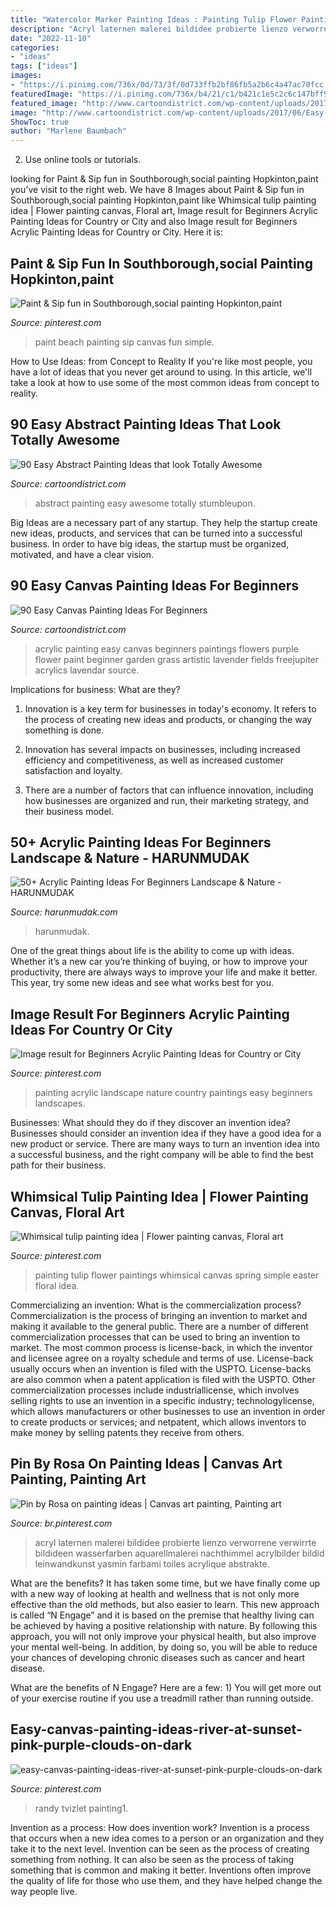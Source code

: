 ```yaml
---
title: "Watercolor Marker Painting Ideas : Painting Tulip Flower Paintings Whimsical Canvas Spring Simple Easter Floral Idea"
description: "Acryl laternen malerei bildidee probierte lienzo verworrene verwirrte bildideen wasserfarben aquarellmalerei nachthimmel acrylbilder bildid leinwandkunst yasmin farbami toiles acrylique abstrakte"
date: "2022-11-10"
categories:
- "ideas"
tags: ["ideas"]
images:
- "https://i.pinimg.com/736x/0d/73/3f/0d733ffb2bf86fb5a2b6c4a47ac70fcc.jpg"
featuredImage: "https://i.pinimg.com/736x/b4/21/c1/b421c1e5c2c6c147bff9eccf10339708.jpg"
featured_image: "http://www.cartoondistrict.com/wp-content/uploads/2017/06/Easy-Canvas-Painting-Ideas-For-Beginners19-1.jpg"
image: "http://www.cartoondistrict.com/wp-content/uploads/2017/06/Easy-Abstract-Painting-Ideas00007-1.jpg"
ShowToc: true
author: "Marlene Baumbach"
---
```



2. Use online tools or tutorials.

	

		
looking for Paint &amp; Sip fun in Southborough,social painting Hopkinton,paint you've visit to the right web. We have 8 Images about Paint &amp; Sip fun in Southborough,social painting Hopkinton,paint like Whimsical tulip painting idea | Flower painting canvas, Floral art, Image result for Beginners Acrylic Painting Ideas for Country or City and also Image result for Beginners Acrylic Painting Ideas for Country or City. Here it is:
		
    
## Paint &amp; Sip Fun In Southborough,social Painting Hopkinton,paint

<img loading=lazy src="https://i.pinimg.com/736x/ed/f4/69/edf4698af05dd8be4a110ad22fe87c65--beach-huts-paint-party.jpg" onerror="this.onerror=null;this.src='https://tse3.mm.bing.net/th?id=OIP.jOnvbXJJiKGMs40WylwgqAHaJ4&amp;pid=15.1';" alt="Paint &amp; Sip fun in Southborough,social painting Hopkinton,paint">

_Source: pinterest.com_

>paint beach painting sip canvas fun simple. 

	

How to Use Ideas: from Concept to Reality
If you're like most people, you have a lot of ideas that you never get around to using. In this article, we'll take a look at how to use some of the most common ideas from concept to reality.

    
## 90 Easy Abstract Painting Ideas That Look Totally Awesome

<img loading=lazy src="http://www.cartoondistrict.com/wp-content/uploads/2017/06/Easy-Abstract-Painting-Ideas00007-1.jpg" onerror="this.onerror=null;this.src='https://tse2.mm.bing.net/th?id=OIP.gLYzbk_3NOLiuYQ9j967xAHaLG&amp;pid=15.1';" alt="90 Easy Abstract Painting Ideas that look Totally Awesome">

_Source: cartoondistrict.com_

>abstract painting easy awesome totally stumbleupon. 

	

Big Ideas are a necessary part of any startup. They help the startup create new ideas, products, and services that can be turned into a successful business. In order to have big ideas, the startup must be organized, motivated, and have a clear vision.

    
## 90 Easy Canvas Painting Ideas For Beginners

<img loading=lazy src="http://www.cartoondistrict.com/wp-content/uploads/2017/06/Easy-Canvas-Painting-Ideas-For-Beginners19-1.jpg" onerror="this.onerror=null;this.src='https://tse3.mm.bing.net/th?id=OIP.8QDHJrwwvueH_8Hp0fod5gHaIb&amp;pid=15.1';" alt="90 Easy Canvas Painting Ideas For Beginners">

_Source: cartoondistrict.com_

>acrylic painting easy canvas beginners paintings flowers purple flower paint beginner garden grass artistic lavender fields freejupiter acrylics lavendar source. 

	

Implications for business: What are they?
1. Innovation is a key term for businesses in today's economy. It refers to the process of creating new ideas and products, or changing the way something is done.
2. Innovation has several impacts on businesses, including increased efficiency and competitiveness, as well as increased customer satisfaction and loyalty.

3. There are a number of factors that can influence innovation, including how businesses are organized and run, their marketing strategy, and their business model.

    
## 50+ Acrylic Painting Ideas For Beginners Landscape &amp; Nature - HARUNMUDAK

<img loading=lazy src="https://www.harunmudak.com/wp-content/uploads/2020/02/Acrylic-Painting-Ideas-8-1.jpg" onerror="this.onerror=null;this.src='https://tse1.mm.bing.net/th?id=OIP.I06n03b5ucuuTlC4vntXXwHaJ4&amp;pid=15.1';" alt="50+ Acrylic Painting Ideas For Beginners Landscape &amp; Nature - HARUNMUDAK">

_Source: harunmudak.com_

>harunmudak. 

	

One of the great things about life is the ability to come up with ideas. Whether it’s a new car you’re thinking of buying, or how to improve your productivity, there are always ways to improve your life and make it better. This year, try some new ideas and see what works best for you.

    
## Image Result For Beginners Acrylic Painting Ideas For Country Or City

<img loading=lazy src="https://i.pinimg.com/736x/b4/21/c1/b421c1e5c2c6c147bff9eccf10339708.jpg" onerror="this.onerror=null;this.src='https://tse1.mm.bing.net/th?id=OIP.yVQdVP9ozQ_g5H-4akFhoAAAAA&amp;pid=15.1';" alt="Image result for Beginners Acrylic Painting Ideas for Country or City">

_Source: pinterest.com_

>painting acrylic landscape nature country paintings easy beginners landscapes. 

	

Businesses: What should they do if they discover an invention idea?
Businesses should consider an invention idea if they have a good idea for a new product or service. There are many ways to turn an invention idea into a successful business, and the right company will be able to find the best path for their business.

    
## Whimsical Tulip Painting Idea | Flower Painting Canvas, Floral Art

<img loading=lazy src="https://i.pinimg.com/736x/7b/2a/55/7b2a556cc1842a52242c586e209240dd--tulip-painting-art-ideas.jpg" onerror="this.onerror=null;this.src='https://tse2.mm.bing.net/th?id=OIP.qfE1CETzMTZfyMq4HEKQqwHaJ4&amp;pid=15.1';" alt="Whimsical tulip painting idea | Flower painting canvas, Floral art">

_Source: pinterest.com_

>painting tulip flower paintings whimsical canvas spring simple easter floral idea. 

	

Commercializing an invention: What is the commercialization process?
Commercialization is the process of bringing an invention to market and making it available to the general public. There are a number of different commercialization processes that can be used to bring an invention to market. The most common process is license-back, in which the inventor and licensee agree on a royalty schedule and terms of use. License-back usually occurs when an invention is filed with the USPTO. License-backs are also common when a patent application is filed with the USPTO. Other commercialization processes include industriallicense, which involves selling rights to use an invention in a specific industry; technologylicense, which allows manufacturers or other businesses to use an invention in order to create products or services; and netpatent, which allows inventors to make money by selling patents they receive from others.

    
## Pin By Rosa On Painting Ideas | Canvas Art Painting, Painting Art

<img loading=lazy src="https://i.pinimg.com/736x/0d/73/3f/0d733ffb2bf86fb5a2b6c4a47ac70fcc.jpg" onerror="this.onerror=null;this.src='https://tse2.mm.bing.net/th?id=OIP.tu7zba6vC6br5kM0kt6kUAAAAA&amp;pid=15.1';" alt="Pin by Rosa on painting ideas | Canvas art painting, Painting art">

_Source: br.pinterest.com_

>acryl laternen malerei bildidee probierte lienzo verworrene verwirrte bildideen wasserfarben aquarellmalerei nachthimmel acrylbilder bildid leinwandkunst yasmin farbami toiles acrylique abstrakte. 

	

What are the benefits?
It has taken some time, but we have finally come up with a new way of looking at health and wellness that is not only more effective than the old methods, but also easier to learn. This new approach is called “N Engage” and it is based on the premise that healthy living can be achieved by having a positive relationship with nature.
By following this approach, you will not only improve your physical health, but also improve your mental well-being. In addition, by doing so, you will be able to reduce your chances of developing chronic diseases such as cancer and heart disease.

What are the benefits of N Engage? Here are a few: 
        1) You will get more out of your exercise routine if you use a treadmill rather than running outside.

    
## Easy-canvas-painting-ideas-river-at-sunset-pink-purple-clouds-on-dark

<img loading=lazy src="https://i.pinimg.com/736x/12/24/9c/12249c964a28a85c93911860b9542bd4.jpg" onerror="this.onerror=null;this.src='https://tse2.mm.bing.net/th?id=OIP.syElN6CYybxdYW4rxvCXFQHaJ5&amp;pid=15.1';" alt="easy-canvas-painting-ideas-river-at-sunset-pink-purple-clouds-on-dark">

_Source: pinterest.com_

>randy tvizlet painting1. 

	

Invention as a process: How does invention work?
Invention is a process that occurs when a new idea comes to a person or an organization and they take it to the next level. Invention can be seen as the process of creating something from nothing. It can also be seen as the process of taking something that is common and making it better. Inventions often improve the quality of life for those who use them, and they have helped change the way people live.

